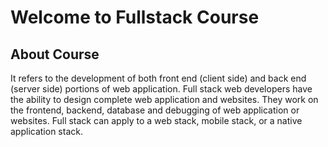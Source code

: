 <!DOCTYPE html>
<html lang="en">
<head>
  <meta charset="UTF-8">
  <meta content="width=devide-width, initial-scale=1.0" name="viewport">
  <title>Assingnment-1-A</title>
</head>
<body>
<h1>Welcome to Fullstack Course</h1>
<h2>About Course</h2>
<p>
  It refers to the development of both front end (client side) and back end (server side) portions of web application.
  Full stack web developers have the ability to design complete web application and websites.
  They work on the frontend, backend, database and debugging of web application or websites.
  Full stack can apply to a web stack, mobile stack, or a native application stack.
</p>
</body>
</html>
